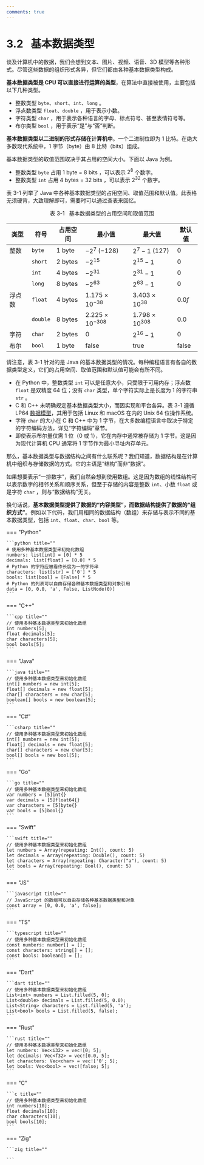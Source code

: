 ```yaml
---
comments: true
---
```


# 3.2 &nbsp; 基本数据类型

谈及计算机中的数据，我们会想到文本、图片、视频、语音、3D 模型等各种形式。尽管这些数据的组织形式各异，但它们都由各种基本数据类型构成。

**基本数据类型是 CPU 可以直接进行运算的类型**，在算法中直接被使用，主要包括以下几种类型。

- 整数类型 `byte`、`short`、`int`、`long` 。
- 浮点数类型 `float`、`double` ，用于表示小数。
- 字符类型 `char` ，用于表示各种语言的字母、标点符号、甚至表情符号等。
- 布尔类型 `bool` ，用于表示“是”与“否”判断。

**基本数据类型以二进制的形式存储在计算机中**。一个二进制位即为 $1$ 比特。在绝大多数现代系统中，$1$ 字节（byte）由 $8$ 比特（bits）组成。

基本数据类型的取值范围取决于其占用的空间大小。下面以 Java 为例。

- 整数类型 `byte` 占用 $1$ byte = $8$ bits ，可以表示 $2^{8}$ 个数字。
- 整数类型 `int` 占用 $4$ bytes = $32$ bits ，可以表示 $2^{32}$ 个数字。

表 3-1 列举了 Java 中各种基本数据类型的占用空间、取值范围和默认值。此表格无须硬背，大致理解即可，需要时可以通过查表来回忆。

<p align="center"> 表 3-1 &nbsp; 基本数据类型的占用空间和取值范围 </p>

<div class="center-table" markdown>

| 类型   | 符号     | 占用空间 | 最小值                   | 最大值                  | 默认值         |
| ------ | -------- | -------- | ------------------------ | ----------------------- | -------------- |
| 整数   | `byte`   | 1 byte   | $-2^7$ ($-128$)          | $2^7 - 1$ ($127$)       | $0$            |
|        | `short`  | 2 bytes  | $-2^{15}$                | $2^{15} - 1$            | $0$            |
|        | `int`    | 4 bytes  | $-2^{31}$                | $2^{31} - 1$            | $0$            |
|        | `long`   | 8 bytes  | $-2^{63}$                | $2^{63} - 1$            | $0$            |
| 浮点数 | `float`  | 4 bytes  | $1.175 \times 10^{-38}$  | $3.403 \times 10^{38}$  | $0.0f$         |
|        | `double` | 8 bytes  | $2.225 \times 10^{-308}$ | $1.798 \times 10^{308}$ | $0.0$          |
| 字符   | `char`   | 2 bytes  | $0$                      | $2^{16} - 1$            | $0$            |
| 布尔   | `bool`   | 1 byte   | $\text{false}$           | $\text{true}$           | $\text{false}$ |

</div>

请注意，表 3-1 针对的是 Java 的基本数据类型的情况。每种编程语言有各自的数据类型定义，它们的占用空间、取值范围和默认值可能会有所不同。

- 在 Python 中，整数类型 `int` 可以是任意大小，只受限于可用内存；浮点数 `float` 是双精度 64 位；没有 `char` 类型，单个字符实际上是长度为 1 的字符串 `str` 。
- C 和 C++ 未明确规定基本数据类型大小，而因实现和平台各异。表 3-1 遵循 LP64 [数据模型](https://en.cppreference.com/w/cpp/language/types#Properties)，其用于包括 Linux 和 macOS 在内的 Unix 64 位操作系统。
- 字符 `char` 的大小在 C 和 C++ 中为 1 字节，在大多数编程语言中取决于特定的字符编码方法，详见“字符编码”章节。
- 即使表示布尔量仅需 1 位（$0$ 或 $1$），它在内存中通常被存储为 1 字节。这是因为现代计算机 CPU 通常将 1 字节作为最小寻址内存单元。

那么，基本数据类型与数据结构之间有什么联系呢？我们知道，数据结构是在计算机中组织与存储数据的方式。它的主语是“结构”而非“数据”。

如果想要表示“一排数字”，我们自然会想到使用数组。这是因为数组的线性结构可以表示数字的相邻关系和顺序关系，但至于存储的内容是整数 `int`、小数 `float` 或是字符 `char` ，则与“数据结构”无关。

换句话说，**基本数据类型提供了数据的“内容类型”，而数据结构提供了数据的“组织方式”**。例如以下代码，我们用相同的数据结构（数组）来存储与表示不同的基本数据类型，包括 `int`、`float`、`char`、`bool` 等。

=== "Python"

    ```python title=""
    # 使用多种基本数据类型来初始化数组
    numbers: list[int] = [0] * 5
    decimals: list[float] = [0.0] * 5
    # Python 的字符应被看作长度为一的字符串
    characters: list[str] = ['0'] * 5
    bools: list[bool] = [False] * 5
    # Python 的列表可以自由存储各种基本数据类型和对象引用
    data = [0, 0.0, 'a', False, ListNode(0)]
    ```

=== "C++"

    ```cpp title=""
    // 使用多种基本数据类型来初始化数组
    int numbers[5];
    float decimals[5];
    char characters[5];
    bool bools[5];
    ```

=== "Java"

    ```java title=""
    // 使用多种基本数据类型来初始化数组
    int[] numbers = new int[5];
    float[] decimals = new float[5];
    char[] characters = new char[5];
    boolean[] bools = new boolean[5];
    ```

=== "C#"

    ```csharp title=""
    // 使用多种基本数据类型来初始化数组
    int[] numbers = new int[5];
    float[] decimals = new float[5];
    char[] characters = new char[5];
    bool[] bools = new bool[5];
    ```

=== "Go"

    ```go title=""
    // 使用多种基本数据类型来初始化数组
    var numbers = [5]int{}
    var decimals = [5]float64{}
    var characters = [5]byte{}
    var bools = [5]bool{}
    ```

=== "Swift"

    ```swift title=""
    // 使用多种基本数据类型来初始化数组
    let numbers = Array(repeating: Int(), count: 5)
    let decimals = Array(repeating: Double(), count: 5)
    let characters = Array(repeating: Character("a"), count: 5)
    let bools = Array(repeating: Bool(), count: 5)
    ```

=== "JS"

    ```javascript title=""
    // JavaScript 的数组可以自由存储各种基本数据类型和对象
    const array = [0, 0.0, 'a', false];
    ```

=== "TS"

    ```typescript title=""
    // 使用多种基本数据类型来初始化数组
    const numbers: number[] = [];
    const characters: string[] = [];
    const bools: boolean[] = [];
    ```

=== "Dart"

    ```dart title=""
    // 使用多种基本数据类型来初始化数组
    List<int> numbers = List.filled(5, 0);
    List<double> decimals = List.filled(5, 0.0);
    List<String> characters = List.filled(5, 'a');
    List<bool> bools = List.filled(5, false);
    ```

=== "Rust"

    ```rust title=""
    // 使用多种基本数据类型来初始化数组
    let numbers: Vec<i32> = vec![0; 5];
    let decimals: Vec<f32> = vec![0.0, 5];
    let characters: Vec<char> = vec!['0'; 5];
    let bools: Vec<bool> = vec![false; 5];
    ```

=== "C"

    ```c title=""
    // 使用多种基本数据类型来初始化数组
    int numbers[10];
    float decimals[10];
    char characters[10];
    bool bools[10];
    ```

=== "Zig"

    ```zig title=""
    
    ```
